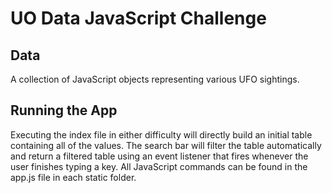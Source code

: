 # UO Data JavaScript Challenge

## Data
A collection of JavaScript objects representing various UFO sightings.

## Running the App
Executing the index file in either difficulty will directly build an initial table containing all of the values. The search bar will filter the table automatically and return a filtered table
using an event listener that fires whenever the user finishes typing a key. All JavaScript commands can be found in the app.js file in each static folder.